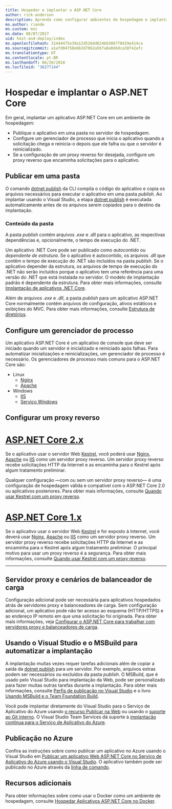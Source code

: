 ```yaml
---
title: Hospedar e implantar o ASP.NET Core
author: rick-anderson
description: Aprenda como configurar ambientes de hospedagem e implantar aplicativos ASP.NET Core.
ms.author: riande
ms.custom: mvc
ms.date: 08/07/2017
uid: host-and-deploy/index
ms.openlocfilehash: 31444475e39a12d526dd624bb508770429e414ca
ms.sourcegitcommit: a1afd04758e663d7062a5bfa8a0d4dca38f42afc
ms.translationtype: HT
ms.contentlocale: pt-BR
ms.lasthandoff: 06/20/2018
ms.locfileid: "36277144"
---
```

# <a name="host-and-deploy-aspnet-core"></a>Hospedar e implantar o ASP.NET Core

Em geral, implantar um aplicativo ASP.NET Core em um ambiente de hospedagem:

* Publique o aplicativo em uma pasta no servidor de hospedagem.
* Configure um gerenciador de processo que inicia o aplicativo quando a solicitação chega e reinicia-o depois que ele falha ou que o servidor é reinicializado.
* Se a configuração de um proxy reverso for desejada, configure um proxy reverso que encaminha solicitações para o aplicativo.

## <a name="publish-to-a-folder"></a>Publicar em uma pasta

O comando [dotnet publish](/dotnet/articles/core/tools/dotnet-publish) da CLI compila o código do aplicativo e copia os arquivos necessários para executar o aplicativo em uma pasta *publish*. Ao implantar usando o Visual Studio, a etapa [dotnet publish](/dotnet/core/tools/dotnet-publish) é executada automaticamente antes de os arquivos serem copiados para o destino da implantação.

### <a name="folder-contents"></a>Conteúdo da pasta

A pasta *publish* contém arquivos *.exe* e *.dll* para o aplicativo, as respectivas dependências e, opcionalmente, o tempo de execução do .NET.

Um aplicativo .NET Core pode ser publicado como *autocontido* ou *dependente de estrutura*. Se o aplicativo é autocontido, os arquivos *.dll* que contêm o tempo de execução do .NET são incluídos na pasta *publish*. Se o aplicativo depender da estrutura, os arquivos de tempo de execução do .NET não serão incluídos porque o aplicativo tem uma referência para uma versão do .NET que está instalada no servidor. O modelo de implantação padrão é dependente da estrutura. Para obter mais informações, consulte [Implantação de aplicativos .NET Core](/dotnet/articles/core/deploying/index).

Além de arquivos *.exe* e *.dll*, a pasta *publish* para um aplicativo ASP.NET Core normalmente contém arquivos de configuração, ativos estáticos e exibições do MVC. Para obter mais informações, consulte [Estrutura de diretórios](xref:host-and-deploy/directory-structure).

## <a name="set-up-a-process-manager"></a>Configure um gerenciador de processo

Um aplicativo ASP.NET Core é um aplicativo de console que deve ser iniciado quando um servidor é inicializado e reiniciado após falhas. Para automatizar inicializações e reinicializações, um gerenciador de processo é necessário. Os gerenciadores de processo mais comuns para o ASP.NET Core são:

* Linux
  * [Nginx](xref:host-and-deploy/linux-nginx)
  * [Apache](xref:host-and-deploy/linux-apache)
* Windows
  * [IIS](xref:host-and-deploy/iis/index)
  * [Serviço Windows](xref:host-and-deploy/windows-service)

## <a name="set-up-a-reverse-proxy"></a>Configurar um proxy reverso

# <a name="aspnet-core-2xtabaspnetcore2x"></a>[ASP.NET Core 2.x](#tab/aspnetcore2x)

Se o aplicativo usar o servidor Web [Kestrel](xref:fundamentals/servers/kestrel), você poderá usar [Nginx](xref:host-and-deploy/linux-nginx), [Apache](xref:host-and-deploy/linux-apache) ou [IIS](xref:host-and-deploy/iis/index) como um servidor proxy reverso. Um servidor proxy reverso recebe solicitações HTTP da Internet e as encaminha para o Kestrel após algum tratamento preliminar.

Qualquer configuração &mdash;com ou sem um servidor proxy reverso&mdash; é uma configuração de hospedagem válida e compatível com o ASP.NET Core 2.0 ou aplicativos posteriores. Para obter mais informações, consulte [Quando usar Kestrel com um proxy reverso](xref:fundamentals/servers/kestrel#when-to-use-kestrel-with-a-reverse-proxy).

# <a name="aspnet-core-1xtabaspnetcore1x"></a>[ASP.NET Core 1.x](#tab/aspnetcore1x)

Se o aplicativo usar o servidor Web [Kestrel](xref:fundamentals/servers/kestrel) e for exposto à Internet, você deverá usar [Nginx](xref:host-and-deploy/linux-nginx), [Apache](xref:host-and-deploy/linux-apache) ou [IIS](xref:host-and-deploy/iis/index) como um servidor proxy reverso. Um servidor proxy reverso recebe solicitações HTTP da Internet e as encaminha para o Kestrel após algum tratamento preliminar. O principal motivo para usar um proxy reverso é a segurança. Para obter mais informações, consulte [Quando usar Kestrel com um proxy reverso](xref:fundamentals/servers/kestrel?tabs=aspnetcore1x#when-to-use-kestrel-with-a-reverse-proxy).

---

## <a name="proxy-server-and-load-balancer-scenarios"></a>Servidor proxy e cenários de balanceador de carga

Configuração adicional pode ser necessária para aplicativos hospedados atrás de servidores proxy e balanceadores de carga. Sem configuração adicional, um aplicativo pode não ter acesso ao esquema (HTTP/HTTPS) e ao endereço IP remoto em que uma solicitação foi originada. Para obter mais informações, veja [Configurar o ASP.NET Core para trabalhar com servidores proxy e balanceadores de carga](xref:host-and-deploy/proxy-load-balancer).

## <a name="using-visual-studio-and-msbuild-to-automate-deployment"></a>Usando o Visual Studio e o MSBuild para automatizar a implantação

A implantação muitas vezes requer tarefas adicionais além de copiar a saída da [dotnet publish](/dotnet/core/tools/dotnet-publish) para um servidor. Por exemplo, arquivos extras podem ser necessários ou excluídos da pasta *publish*. O MSBuild, que é usado pelo Visual Studio para implantação da Web, pode ser personalizado para fazer muitas outras tarefas durante a implantação. Para obter mais informações, consulte [Perfis de publicação no Visual Studio](xref:host-and-deploy/visual-studio-publish-profiles) e o livro [Usando MSBuild e o Team Foundation Build](http://msbuildbook.com/).

Você pode implantar diretamente do Visual Studio para o Serviço de Aplicativo do Azure usando [o recurso Publicar na Web](xref:tutorials/publish-to-azure-webapp-using-vs) ou usando o [suporte ao Git interno](xref:host-and-deploy/azure-apps/azure-continuous-deployment). O Visual Studio Team Services dá suporte à [implantação contínua para o Serviço de Aplicativo do Azure](/vsts/build-release/apps/cd/azure/aspnet-core-to-azure-webapp?tabs=vsts).

## <a name="publishing-to-azure"></a>Publicação no Azure

Confira as instruções sobre como publicar um aplicativo no Azure usando o Visual Studio em [Publicar um aplicativo Web ASP.NET Core no Serviço de Aplicativo do Azure usando o Visual Studio](xref:tutorials/publish-to-azure-webapp-using-vs). O aplicativo também pode ser publicado no Azure através da [linha de comando](xref:tutorials/publish-to-azure-webapp-using-cli).

## <a name="additional-resources"></a>Recursos adicionais

Para obter informações sobre como usar o Docker como um ambiente de hospedagem, consulte [Hospedar Aplicativos ASP.NET Core no Docker](xref:host-and-deploy/docker/index).
